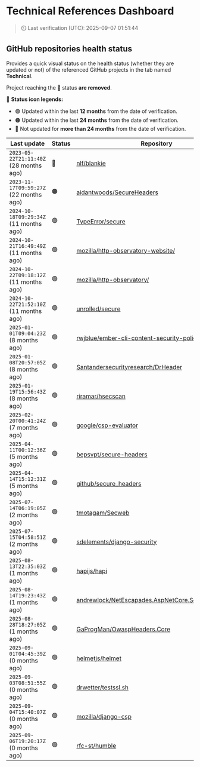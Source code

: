 
# Technical References Dashboard

> :timer_clock: Last verification (UTC): 2025-09-07 01:51:44

## GitHub repositories health status

Provides a quick visual status on the health status (whether they are updated or not) of the referenced GitHub projects in the tab named **Technical**.

Project reaching the :red_circle: status **are removed**.

:speech_balloon: **Status icon legends:**

* :green_circle: Updated within the last **12 months** from the date of verification.
* :orange_circle: Updated within the last **24 months** from the date of verification.
* :red_circle: Not updated for **more than 24 months** from the date of verification.

| Last update | Status | Repository |
| --- | --- | --- |
| `2023-05-22T21:11:40Z` (28 months ago) | :red_circle: | [nlf/blankie](https://github.com/nlf/blankie) |
| `2023-11-17T09:59:27Z` (22 months ago) | :orange_circle: | [aidantwoods/SecureHeaders](https://github.com/aidantwoods/SecureHeaders) |
| `2024-10-18T09:29:34Z` (11 months ago) | :green_circle: | [TypeError/secure](https://github.com/TypeError/secure) |
| `2024-10-21T16:49:49Z` (11 months ago) | :green_circle: | [mozilla/http-observatory-website/](https://github.com/mozilla/http-observatory-website/) |
| `2024-10-22T09:18:12Z` (11 months ago) | :green_circle: | [mozilla/http-observatory/](https://github.com/mozilla/http-observatory/) |
| `2024-10-22T21:52:10Z` (11 months ago) | :green_circle: | [unrolled/secure](https://github.com/unrolled/secure) |
| `2025-01-01T09:04:23Z` (8 months ago) | :green_circle: | [rwjblue/ember-cli-content-security-policy/](https://github.com/rwjblue/ember-cli-content-security-policy/) |
| `2025-01-08T20:57:05Z` (8 months ago) | :green_circle: | [Santandersecurityresearch/DrHeader](https://github.com/Santandersecurityresearch/DrHeader) |
| `2025-01-19T15:56:43Z` (8 months ago) | :green_circle: | [riramar/hsecscan](https://github.com/riramar/hsecscan) |
| `2025-02-20T00:41:24Z` (7 months ago) | :green_circle: | [google/csp-evaluator](https://github.com/google/csp-evaluator) |
| `2025-04-11T00:12:36Z` (5 months ago) | :green_circle: | [bepsvpt/secure-headers](https://github.com/bepsvpt/secure-headers) |
| `2025-04-14T15:12:31Z` (5 months ago) | :green_circle: | [github/secure_headers](https://github.com/github/secure_headers) |
| `2025-07-14T06:19:05Z` (2 months ago) | :green_circle: | [tmotagam/Secweb](https://github.com/tmotagam/Secweb) |
| `2025-07-15T04:58:51Z` (2 months ago) | :green_circle: | [sdelements/django-security](https://github.com/sdelements/django-security) |
| `2025-08-13T22:35:03Z` (1 months ago) | :green_circle: | [hapijs/hapi](https://github.com/hapijs/hapi) |
| `2025-08-14T19:23:43Z` (1 months ago) | :green_circle: | [andrewlock/NetEscapades.AspNetCore.SecurityHeaders](https://github.com/andrewlock/NetEscapades.AspNetCore.SecurityHeaders) |
| `2025-08-28T18:27:05Z` (1 months ago) | :green_circle: | [GaProgMan/OwaspHeaders.Core](https://github.com/GaProgMan/OwaspHeaders.Core) |
| `2025-09-01T04:45:39Z` (0 months ago) | :green_circle: | [helmetjs/helmet](https://github.com/helmetjs/helmet) |
| `2025-09-03T08:51:55Z` (0 months ago) | :green_circle: | [drwetter/testssl.sh](https://github.com/drwetter/testssl.sh) |
| `2025-09-04T15:40:07Z` (0 months ago) | :green_circle: | [mozilla/django-csp](https://github.com/mozilla/django-csp) |
| `2025-09-06T19:20:17Z` (0 months ago) | :green_circle: | [rfc-st/humble](https://github.com/rfc-st/humble) |

